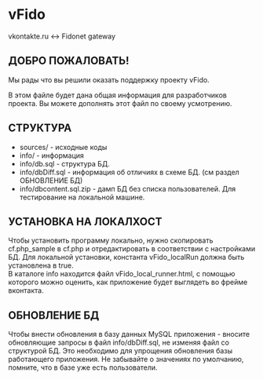 vFido
=====
  
vkontakte.ru <-> Fidonet gateway   
  
  
ДОБРО ПОЖАЛОВАТЬ!
-----------------
  
Мы рады что вы решили оказать поддержку проекту vFido.  
  
В этом файле будет дана общая информация для разработчиков проекта. Вы можете дополнять этот файл по своему усмотрению.  

СТРУКТУРА
---------
  
  * sources/               - исходные коды  
  * info/                  - информация  
  * info/db.sql            - структура БД.  
  * info/dbDiff.sql        - информация об отличиях в схеме БД. (см раздел ОБНОВЛЕНИЕ БД)  
  * info/dbcontent.sql.zip - дамп БД без списка пользователей. Для тестирование на локальной машине.  
  
  
УСТАНОВКА НА ЛОКАЛХОСТ
----------------------
Чтобы установить программу локально, нужно скопировать cf.php_sample в cf.php и отредактировать в соответствии с настройками БД. Для локальной установки, константа vFido_localRun должна быть установлена в true.  
В каталоге info находится файл vFido_local_runner.html, с помощью которого можно оценить, как приложение будет выглядеть во фрейме вконтакта.

ОБНОВЛЕНИЕ БД
-------------
Чтобы внести обновления в базу данных MySQL приложения - вносите обновляющие запросы в файл info/dbDiff.sql, не изменяя файл со структурой БД. Это необходимо для упрощения обновления базы работающего приложения. Не забывайте о значениях по умолчанию, помните, что в базе уже есть пользователи.
